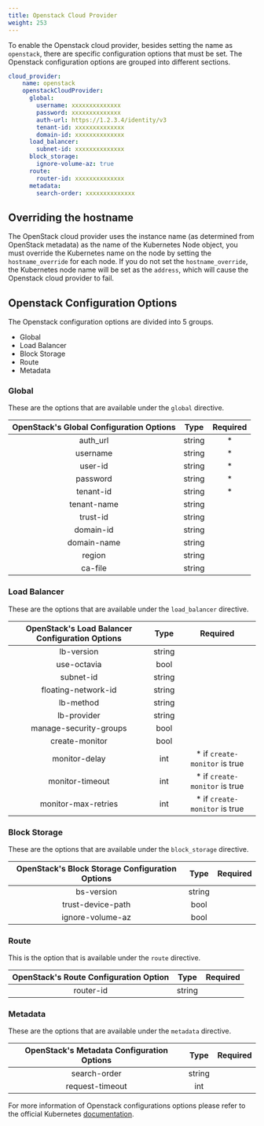 ```yaml
---
title: Openstack Cloud Provider
weight: 253
---
```


To enable the Openstack cloud provider, besides setting the name as `openstack`, there are specific configuration options that must be set. The Openstack configuration options are grouped into different sections.

```yaml
cloud_provider:
    name: openstack
    openstackCloudProvider:
      global:
        username: xxxxxxxxxxxxxx
        password: xxxxxxxxxxxxxx
        auth-url: https://1.2.3.4/identity/v3
        tenant-id: xxxxxxxxxxxxxx
        domain-id: xxxxxxxxxxxxxx
      load_balancer:
        subnet-id: xxxxxxxxxxxxxx
      block_storage:
        ignore-volume-az: true
      route:
        router-id: xxxxxxxxxxxxxx
      metadata:
        search-order: xxxxxxxxxxxxxx
```

## Overriding the hostname

The OpenStack cloud provider uses the instance name (as determined from OpenStack metadata) as the name of the Kubernetes Node object, you must override the Kubernetes name on the node by setting the `hostname_override` for each node. If you do not set the `hostname_override`, the Kubernetes node name will be set as the `address`, which will cause the Openstack cloud provider to fail.

## Openstack Configuration Options

The Openstack configuration options are divided into 5 groups.

* Global
* Load Balancer
* Block Storage
* Route
* Metadata

### Global

These are the options that are available under the `global` directive.

| OpenStack's Global Configuration Options 	|  Type  	| Required  |
|:--------------------:	|:------:	|:---------:|
|       auth_url       	| string 	|   *   |
|       username       	| string 	|   *   |
|        user-id       	| string 	|   *   |
|       password       	| string 	|   *   |
|       tenant-id      	| string 	|   *   |
|      tenant-name     	| string 	|      |
|       trust-id       	| string 	|      |
|       domain-id      	| string 	|      |
|      domain-name     	| string 	|      |
|        region        	| string 	|      |
|        ca-file       	| string 	|      |

### Load Balancer

These are the options that are available under the `load_balancer` directive.

|  OpenStack's Load Balancer Configuration Options  	|  Type  	| Required |
|:----------------------:	|:------:	|:---------:|
|       lb-version       	| string 	|      |
|       use-octavia      	|  bool  	|      |
|        subnet-id       	| string 	|      |
|   floating-network-id  	| string 	|      |
|        lb-method       	| string 	|      |
|       lb-provider      	| string 	|      |
| manage-security-groups 	|  bool  	|      |
|     create-monitor     	|  bool  	|      |
|      monitor-delay     	|   int  	|   * if `create-monitor` is true   |
|     monitor-timeout    	|   int  	|   * if `create-monitor` is true    |
|   monitor-max-retries  	|   int  	|   * if `create-monitor` is true   |


### Block Storage

These are the options that are available under the `block_storage` directive.

| OpenStack's Block Storage Configuration Options 	|  Type  	| Required |
|:--------------------:	|:------:	|:---------:|
|      bs-version      	| string 	|      |
|   trust-device-path  	|  bool  	|      |
|   ignore-volume-az   	|  bool  	|      |

### Route

This is the option that is available under the `route` directive.

| OpenStack's Route Configuration Option 	|  Type  	| Required |
|:--------------------:	|:------:	|:---------:|
|       router-id      	| string 	|      |

### Metadata

These are the options that are available under the `metadata` directive.

| OpenStack's Metadata Configuration Options 	|  Type  	| Required |
|:--------------------:	|:------:	|:---------:|
|     search-order     	| string 	|      |
|    request-timeout   	|   int  	|      |

For more information of Openstack configurations options please refer to the official Kubernetes [documentation](https://kubernetes.io/docs/concepts/cluster-administration/cloud-providers/#openstack).

